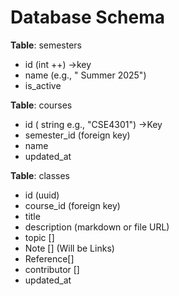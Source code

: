 # Database Schema 

**Table**: semesters
- id  (int ++) ->key 
- name (e.g., " Summer 2025")
- is_active

**Table**: courses
- id ( string e.g., "CSE4301") ->Key
- semester_id (foreign key)
- name
- updated_at

**Table**: classes
- id (uuid)
- course_id (foreign key)
- title
- description (markdown or file URL)
- topic [] 
- Note [] (Will be Links)
- Reference[]
- contributor []
- updated_at
